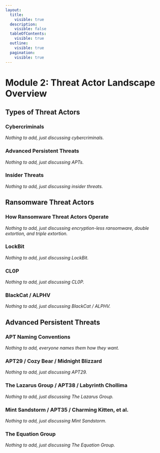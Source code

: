 ```yaml
---
layout:
  title:
    visible: true
  description:
    visible: false
  tableOfContents:
    visible: true
  outline:
    visible: true
  pagination:
    visible: true
---
```


# Module 2: Threat Actor Landscape Overview

## Types of Threat Actors

### Cybercriminals

_Nothing to add, just discussing cybercriminals._

### Advanced Persistent Threats

_Nothing to add, just discussing APTs._

### Insider Threats

_Nothing to add, just discussing insider threats._

## Ransomware Threat Actors

### How Ransomware Threat Actors Operate

_Nothing to add, just discussing encryption-less ransomware, double extortion, and triple extortion._

### LockBit

_Nothing to add, just discussing LockBit._

### CL0P

_Nothing to add, just discussing CL0P._

### BlackCat / ALPHV

_Nothing to add, just discussing BlackCat / ALPHV._

## Advanced Persistent Threats

### APT Naming Conventions

_Nothing to add, everyone names them how they want._

### APT29 / Cozy Bear / Midnight Blizzard

_Nothing to add, just discussing APT29._

### The Lazarus Group / APT38 / Labyrinth Chollima

_Nothing to add, just discussing The Lazarus Group._

### Mint Sandstorm / APT35 / Charming Kitten, et al.

_Nothing to add, just discussing Mint Sandstorm._

### The Equation Group

_Nothing to add, just discussing The Equation Group._
